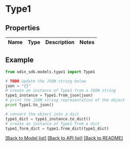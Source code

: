 # Type1


## Properties

Name | Type | Description | Notes
------------ | ------------- | ------------- | -------------

## Example

```python
from odin_sdk.models.type1 import Type1

# TODO update the JSON string below
json = "{}"
# create an instance of Type1 from a JSON string
type1_instance = Type1.from_json(json)
# print the JSON string representation of the object
print Type1.to_json()

# convert the object into a dict
type1_dict = type1_instance.to_dict()
# create an instance of Type1 from a dict
type1_form_dict = type1.from_dict(type1_dict)
```
[[Back to Model list]](../README.md#documentation-for-models) [[Back to API list]](../README.md#documentation-for-api-endpoints) [[Back to README]](../README.md)


